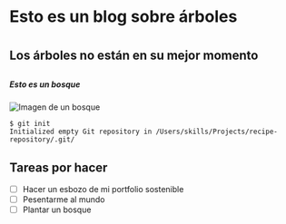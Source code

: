 # Esto es un blog sobre árboles <h1>
## Los árboles no están en su mejor momento <h2>
##### Esto es un bosque <h5>
![Imagen de un bosque](https://64.media.tumblr.com/e746384d214dcc8240d5e898ce871db8/tumblr_ng37kbjFNO1qfirfao1_1280.jpg)
 ```
$ git init
Initialized empty Git repository in /Users/skills/Projects/recipe-repository/.git/
 ```
 ## Tareas por hacer
 
 - [ ] Hacer un esbozo de mi portfolio sostenible
 - [ ] Pesentarme al mundo
 - [ ] Plantar un bosque
